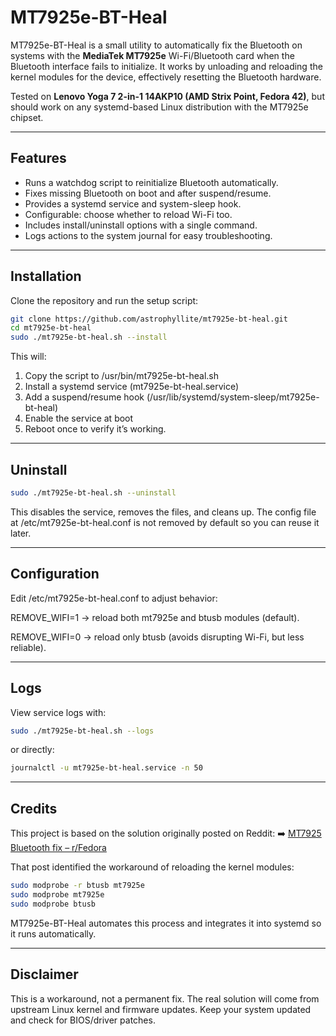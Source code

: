 # MT7925e-BT-Heal
MT7925e-BT-Heal is a small utility to automatically fix the Bluetooth on systems with the **MediaTek MT7925e** Wi-Fi/Bluetooth card when the Bluetooth interface fails to initialize. It works by unloading and reloading the kernel modules for the device, effectively resetting the Bluetooth hardware.  

Tested on **Lenovo Yoga 7 2-in-1 14AKP10 (AMD Strix Point, Fedora 42)**, but should work on any systemd-based Linux distribution with the MT7925e chipset.

---

## Features
- Runs a watchdog script to reinitialize Bluetooth automatically.  
- Fixes missing Bluetooth on boot and after suspend/resume.  
- Provides a systemd service and system-sleep hook.  
- Configurable: choose whether to reload Wi-Fi too.  
- Includes install/uninstall options with a single command.  
- Logs actions to the system journal for easy troubleshooting.  

---

## Installation
Clone the repository and run the setup script:
```bash
git clone https://github.com/astrophyllite/mt7925e-bt-heal.git
cd mt7925e-bt-heal
sudo ./mt7925e-bt-heal.sh --install
```
This will:
1. Copy the script to /usr/bin/mt7925e-bt-heal.sh
2. Install a systemd service (mt7925e-bt-heal.service)
3. Add a suspend/resume hook (/usr/lib/systemd/system-sleep/mt7925e-bt-heal)
4. Enable the service at boot
5. Reboot once to verify it’s working.

---

## Uninstall
```bash
sudo ./mt7925e-bt-heal.sh --uninstall
```
This disables the service, removes the files, and cleans up. The config file at /etc/mt7925e-bt-heal.conf is not removed by default so you can reuse it later.

---

## Configuration
Edit /etc/mt7925e-bt-heal.conf to adjust behavior:

REMOVE_WIFI=1 → reload both mt7925e and btusb modules (default).

REMOVE_WIFI=0 → reload only btusb (avoids disrupting Wi-Fi, but less reliable).

---

## Logs
View service logs with:
```bash
sudo ./mt7925e-bt-heal.sh --logs
```
or directly:
```bash
journalctl -u mt7925e-bt-heal.service -n 50
```

---

## Credits
This project is based on the solution originally posted on Reddit: ➡️ [MT7925 Bluetooth fix – r/Fedora](https://www.reddit.com/r/Fedora/comments/1k20v5j/mt7925_bluetooth_fix)

That post identified the workaround of reloading the kernel modules:
```bash
sudo modprobe -r btusb mt7925e
sudo modprobe mt7925e
sudo modprobe btusb
```
MT7925e-BT-Heal automates this process and integrates it into systemd so it runs automatically.

---

## Disclaimer
This is a workaround, not a permanent fix. The real solution will come from upstream Linux kernel and firmware updates. Keep your system updated and check for BIOS/driver patches.

